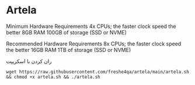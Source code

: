 # Artela

Minimum Hardware Requirements
4x CPUs; the faster clock speed the better
8GB RAM
100GB of storage (SSD or NVME)


Recommended Hardware Requirements
8x CPUs; the faster clock speed the better
16GB RAM
1TB of storage (SSD or NVME)


ران کردن با اسکریپت

```
wget https://raw.githubusercontent.com/freshe4qa/artela/main/artela.sh && chmod +x artela.sh && ./artela.sh
```

